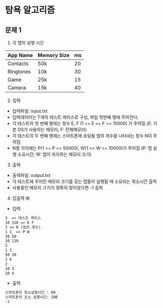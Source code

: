 # 탐욕 알고리즘

## 문제 1

1. 각 앱의 실행 시간 

| App Name | Memory Size | ms | 
|---|---|---|
| Contacts | 50k | 20 |
| Ringtones | 10k | 30 |
| Game | 25k | 15 |
| Camera | 15k | 40 |

2. 입력
- 입력파일: input.txt
- 입력데이터는 T개의 테스트 케이스로 구성, 파일 첫번째 행에 주어진다.
- 각 테스트의 첫 번쨰 행에는 정수 E, F (1 <= E <= F <= 10000) 가 주어짐 (E: 기본 OS가 사용하는 메모리; F: 전체메모리)
- 각 테스트의 두 번째 행에는 스마트폰에 포팅될 앱의 개수를 나타내는 정수 N이 주어짐
- N행 각각에는 P(1 <= P <= 50000), W(1 <= W <= 10000)가 주어짐 (P: 앱 실행 소요시간; W: 앱이 차지하는 메모리 크기)


3. 출력
- 출력파일: output.txt
- 각 테스트에 주어진 메모리 크기를 갖는 앱들이 실행될 때 소요되는 최소시간 출력
- 사용중인 메모리 크기가 정확히 맞지않으면 -1 출력


4. 입출력 예
- 입력  
```txt
3  => 테스트 케이스
10 110 => E F
2 => N (앱의 갯수)
1 1  => P W 
30 50
10 110
2
1 1
50 30
1 6
2
10 3
20 4
```

- 출력

```txt
스마트폰의 최소실행시간 : 60
스마트폰의 초소 실행시간: 100
-1
```